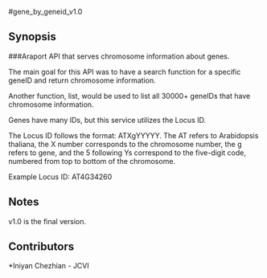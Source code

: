 #gene_by_geneid_v1.0

## Synopsis

###Araport API that serves chromosome information about genes.

The main goal for this API was to have a search function for a specific geneID and return chromosome information.

Another function, list, would be used to list all 30000+ geneIDs that have chromosome information.

Genes have many IDs, but this service utilizes the Locus ID.

The Locus ID follows the format: ATXgYYYYY. The AT refers to Arabidopsis thaliana, the X number corresponds to the chromosome number, the g refers to gene, and the 5 following Ys correspond to the five-digit code, numbered from top to bottom of the chromosome.

Example Locus ID: AT4G34260

## Notes

v1.0 is the final version.

## Contributors

*Iniyan Chezhian - JCVI

